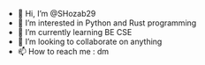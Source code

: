 - 👋 Hi, I’m @SHozab29
- 👀 I’m interested in Python and Rust programming
- 🌱 I’m currently learning BE CSE
- 💞️ I’m looking to collaborate on anything
- 📫 How to reach me : dm

<!---
SHozab29/SHozab29 is a ✨ special ✨ repository because its `README.md` (this file) appears on your GitHub profile.
You can click the Preview link to take a look at your changes.
--->
